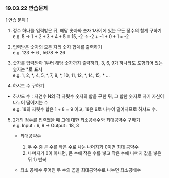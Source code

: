 <h3> 19.03.22 연습문제 </h3>

[ 연습 문제 ]

1. 정수 하나를 입력받은 뒤, 해당 숫자와 숫자 1사이에 있는 모든 정수의 합계 구하기
    <br /> e.g.  5 -> 1 + 2 + 3 + 4 + 5 = 15,   -2 -> -2 + -1 + 0 + 1 = -2

2. 입력받은 숫자의 모든 자리 숫자 합계를 출력하기
    <br /> e.g.  123 -> 6 ,  5678 -> 26

3. 숫자를 입력받아 1부터 해당 숫자까지 출력하되, 3, 6, 9가 하나라도 포함되어 있는 숫자는 *로 표시
    <br /> e.g.  1, 2, *, 4, 5, *, 7, 8, *, 10, 11, 12, *, 14, 15, * ... 

4. 하샤드 수 구하기 
  - 하샤드 수 : 자연수 N의 각 자릿수 숫자의 합을 구한 뒤, 그 합한 숫자로 자기 자신이 나누어 떨어지는 수
    <br /> e.g. 18의 자릿수 합은 1 + 8 = 9 이고, 18은 9로 나누어 떨어지므로 하샤드 수.

5. 2개의 정수를 입력했을 때 그에 대한 최소공배수와 최대공약수 구하기
    <br /> e.g.  Input : 6, 9   ->  Output : 18, 3

    - 최대공약수
      1) 두 수 중 큰 수를 작은 수로 나눈 나머지가 0이면 최대 공약수
      2) 나머지가 0이 아니면, 큰 수에 작은 수를 넣고 작은 수에 나머지 값을 넣은 뒤 1) 반복

    - 최소 공배수
      주어진 두 수의 곱을 최대공약수로 나누면 최소공배수
